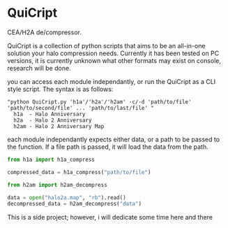 # QuiCript
CEA/H2A de/compressor.

QuiCript is a collection of python scripts that aims to be an all-in-one solution your halo compression needs. Currently it has been tested on PC versions, it is currently unknown what other formats may exist on console, research will be done.

you can access each module independantly, or run the QuiCript as a CLI style script. The syntax is as follows:

```
"python QuiCript.py 'h1a'/'h2a'/'h2am' -c/-d 'path/to/file' 'path/to/second/file' ... 'path/to/last/file' "
  h1a  - Halo Anniversary
  h2a  - Halo 2 Anniversary
  h2am - Halo 2 Anniversary Map
```

each module independantly expects either data, or a path to be passed to the function. If a file path is passed, it will load the data from the path.

```python
from h1a import h1a_compress

compressed_data = h1a_compress("path/to/file")
```

```python
from h2am import h2am_decompress

data = open("halo2a.map", "rb").read()
decompressed_data = h2am_decompress("data")
```

This is a side project; however, i will dedicate some time here and there
